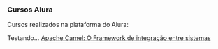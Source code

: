 ### Cursos Alura

Cursos realizados na plataforma do Alura:

Testando...
[Apache Camel: O Framework de integração entre sistemas](https://github.com/dpalmas/psjava.git)

